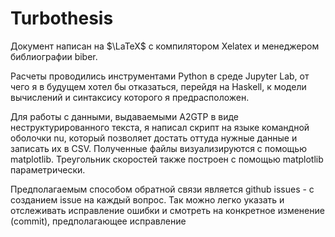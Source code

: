 # Turbothesis
Документ написан на $\LaTeX$ с компилятором Xelatex и менеджером библиографии biber.

Расчеты проводились инструментами Python в среде Jupyter Lab, от чего я в будущем хотел бы отказаться, перейдя на Haskell, к модели вычислений и синтаксису которого я предрасположен.

Для работы с данными, выдаваемыми A2GTP в виде неструктурированного текста, я написал скрипт на языке командной оболочки nu, который позволяет достать оттуда нужные данные и записать их в CSV. Полученные файлы визуализируются с помощью matplotlib. Треугольник скоростей также построен с помощью matplotlib параметрически.

Предполагаемым способом обратной связи является github issues - с созданием issue на каждый вопрос. Так можно легко указать и отслеживать исправление ошибки и смотреть на конкретное изменение (commit), предполагающее исправление
